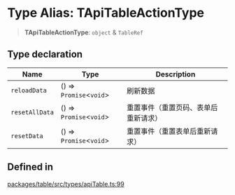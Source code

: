 # Type Alias: TApiTableActionType

> **TApiTableActionType**: `object` & `TableRef`

## Type declaration

| Name | Type | Description |
| ------ | ------ | ------ |
| `reloadData` | () => `Promise`\<`void`\> | 刷新数据 |
| `resetAllData` | () => `Promise`\<`void`\> | 重置事件（重置页码、表单后重新请求） |
| `resetData` | () => `Promise`\<`void`\> | 重置事件（重置表单后重新请求） |

## Defined in

[packages/table/src/types/apiTable.ts:99](https://github.com/XiaoPiHong/xph-crud/blob/99ec0ffb61581e75526484c4dd7c2cd81ce44894/packages/table/src/types/apiTable.ts#L99)
